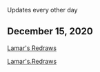 Updates every other day

## December 15, 2020

[Lamar's Redraws](coomics/Baz2.0.png)

[Lamar's.Redraws](coomics/Dogsby2.0.png)

